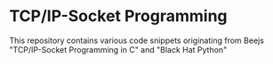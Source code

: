 TCP/IP-Socket Programming
==========================


This repository contains various code snippets originating from Beejs "TCP/IP-Socket Programming in C" and "Black Hat Python"
